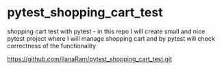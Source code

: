 # pytest_shopping_cart_test
shopping cart test with pytest - in this repo I will create small and nice pytest project 
where I will manage shopping cart and by pytest will check correctness of the functionality 

https://github.com/ilanaRam/pytest_shopping_cart_test.git
